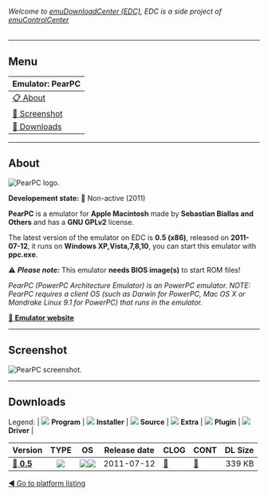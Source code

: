 ###### Welcome to [emuDownloadCenter (EDC)](https://github.com/PhoenixInteractiveNL/emuDownloadCenter/wiki/), EDC is a side project of [emuControlCenter](https://github.com/PhoenixInteractiveNL/emuControlCenter/wiki/)
***
## Menu
| **Emulator: PearPC** |
|:---------|
| [:clipboard: About](#about) |
| [:sunrise: Screenshot](#screenshot) |
| [:floppy_disk: Downloads](#downloads) |
***
## About
![](https://github.com/PhoenixInteractiveNL/emuDownloadCenter/wiki/images_emulator/pearpc_logo_200.jpg "PearPC logo.")

**Developement state:** :red_circle: Non-active (2011)

**PearPC** is a emulator for **Apple Macintosh** made by **Sebastian Biallas and Others** and has a **GNU GPLv2** license.

The latest version of the emulator on EDC is **0.5 (x86)**, released on **2011-07-12**, it runs on **Windows XP,Vista,7,8,10**, you can start this emulator with **ppc.exe**.

:warning: _**Please note:**_ This emulator **needs BIOS image(s)** to start ROM files!

_PearPC (PowerPC Architecture Emulator) is an PowerPC emulator. NOTE: PearPC requires a client OS (such as Darwin for PowerPC, Mac OS X or Mandrake Linux 9.1 for PowerPC) that runs in the emulator._

[:link: **Emulator website**](http://github.com/sebastianbiallas/pearpc)
***
## Screenshot
![](https://raw.githubusercontent.com/PhoenixInteractiveNL/emuDownloadCenter/master/hooks/pearpc/emulator_screen_01.jpg "PearPC screenshot.")
***
## Downloads
Legend:
| ![](https://raw.githubusercontent.com/wiki/PhoenixInteractiveNL/emuDownloadCenter/images_misc/icon_program_24.png) **Program** | 
![](https://raw.githubusercontent.com/wiki/PhoenixInteractiveNL/emuDownloadCenter/images_misc/icon_installer_24.png) **Installer** | 
![](https://raw.githubusercontent.com/wiki/PhoenixInteractiveNL/emuDownloadCenter/images_misc/icon_source_code_24.png) **Source** | 
![](https://raw.githubusercontent.com/wiki/PhoenixInteractiveNL/emuDownloadCenter/images_misc/icon_extra_24.png) **Extra** | 
![](https://raw.githubusercontent.com/wiki/PhoenixInteractiveNL/emuDownloadCenter/images_misc/icon_plugin_24.png) **Plugin** | 
![](https://raw.githubusercontent.com/wiki/PhoenixInteractiveNL/emuDownloadCenter/images_misc/icon_driver_24.png) **Driver** | 
 
| Version  | TYPE | OS | Release date  | CLOG | CONT | DL Size  |
|:---------|:----:|:--:|:-------------:|:-----|:-----|---------:|
| [:floppy_disk: **0.5**](https://github.com/PhoenixInteractiveNL/edc-repo0004/raw/master/pearpc/0.5.7z) | ![](https://raw.githubusercontent.com/wiki/PhoenixInteractiveNL/emuDownloadCenter/images_misc/icon_program_24.png) | ![](https://raw.githubusercontent.com/wiki/PhoenixInteractiveNL/emuDownloadCenter/images_misc/logo_windows_24.png)![](https://raw.githubusercontent.com/wiki/PhoenixInteractiveNL/emuDownloadCenter/images_misc/icon_32-bit_24.png) | 2011-07-12 | [:page_facing_up:](https://github.com/PhoenixInteractiveNL/edc-repo0004/blob/master/pearpc/0.5_changelog.txt) | [:mag_right:](https://github.com/PhoenixInteractiveNL/edc-repo0004/blob/master/pearpc/0.5_contents.txt) | 339 KB |

[:arrow_backward: Go to platform listing](https://github.com/PhoenixInteractiveNL/emuDownloadCenter/wiki/EDC-Platform-List)
